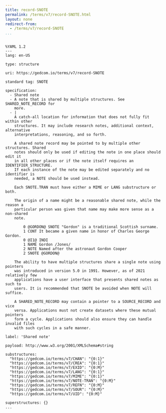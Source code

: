 ```yaml
---
title: record-SNOTE
permalink: /terms/v7/record-SNOTE.html
layout: none
redirect-from:
  - /terms/v7/record-SNOTE
...
```


```

%YAML 1.2
---
lang: en-US

type: structure

uri: https://gedcom.io/terms/v7/record-SNOTE

standard tag: SNOTE

specification:
  - Shared note
  - A note that is shared by multiple structures. See SHARED_NOTE_RECORD for
    more.
  - |
    A catch-all location for information that does not fully fit within other
    structures. It may include research notes, additional context, alternative
    interpretations, reasoning, and so forth.
    
    A shared note record may be pointed to by multiple other structures. Shared
    notes should only be used if editing the note in one place should edit it
    in all other places or if the note itself requires an IDENTIFIER_STRUCTURE.
    If each instance of the note may be edited separately and no identifier is
    needed, a NOTE should be used instead.
    
    Each SNOTE.TRAN must have either a MIME or LANG substructure or both.
    
    The origin of a name might be a reasonable shared note, while the reason a
    particular person was given that name may make more sense as a non-shared
    note.
    
        0 @GORDON@ SNOTE "Gordon" is a traditional Scottish surname.
        1 CONT It became a given name in honor of Charles George Gordon.
        0 @I1@ INDI
        1 NAME Gordon /Jones/
        2 NOTE Named after the astronaut Gordon Cooper
        2 SNOTE @GORDON@
    
    The ability to have multiple structures share a single note using pointers
    was introduced in version 5.0 in 1991. However, as of 2021 relatively few
    applications have a user interface that presents shared notes as such to
    users. It is recommended that SNOTE be avoided when NOTE will suffice.
    
    A SHARED_NOTE_RECORD may contain a pointer to a SOURCE_RECORD and vice
    versa. Applications must not create datasets where these mutual pointers
    form a cycle. Applications should also ensure they can handle invalid files
    with such cycles in a safe manner.

label: 'Shared note'

payload: http://www.w3.org/2001/XMLSchema#string

substructures:
  "https://gedcom.io/terms/v7/CHAN": "{0:1}"
  "https://gedcom.io/terms/v7/CREA": "{0:1}"
  "https://gedcom.io/terms/v7/EXID": "{0:M}"
  "https://gedcom.io/terms/v7/LANG": "{0:1}"
  "https://gedcom.io/terms/v7/MIME": "{0:1}"
  "https://gedcom.io/terms/v7/NOTE-TRAN": "{0:M}"
  "https://gedcom.io/terms/v7/REFN": "{0:M}"
  "https://gedcom.io/terms/v7/SOUR": "{0:M}"
  "https://gedcom.io/terms/v7/UID": "{0:M}"

superstructures: {}
...

```
